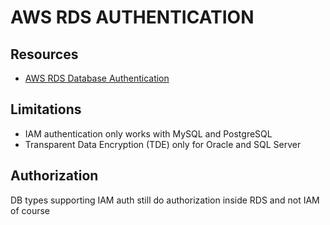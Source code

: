 # AWS RDS AUTHENTICATION

## Resources

- [AWS RDS Database Authentication](https://docs.aws.amazon.com/AmazonRDS/latest/UserGuide/database-authentication.html)

## Limitations

- IAM authentication only works with MySQL and PostgreSQL
- Transparent Data Encryption (TDE) only for Oracle and SQL Server

## Authorization

DB types supporting IAM auth still do authorization inside RDS and not IAM of course